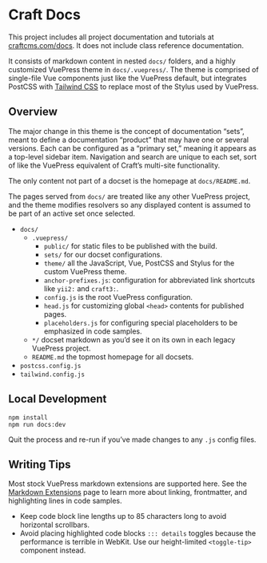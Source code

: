 # Craft Docs

This project includes all project documentation and tutorials at [craftcms.com/docs](https://craftcms.com/docs). It does not include class reference documentation.

It consists of markdown content in nested `docs/` folders, and a highly customized VuePress theme in `docs/.vuepress/`. The theme is comprised of single-file Vue components just like the VuePress default, but integrates PostCSS with [Tailwind CSS](https://tailwindcss.com/) to replace most of the Stylus used by VuePress.

## Overview

The major change in this theme is the concept of documentation “sets”, meant to define a documentation “product” that may have one or several versions. Each can be configured as a “primary set,” meaning it appears as a top-level sidebar item. Navigation and search are unique to each set, sort of like the VuePress equivalent of Craft’s multi-site functionality.

The only content not part of a docset is the homepage at `docs/README.md`.

The pages served from `docs/` are treated like any other VuePress project, and the theme modifies resolvers so any displayed content is assumed to be part of an active set once selected.

- `docs/`
  - `.vuepress/`
    - `public/` for static files to be published with the build.
    - `sets/` for our docset configurations.
    - `theme/` all the JavaScript, Vue, PostCSS and Stylus for the custom VuePress theme.
    - `anchor-prefixes.js`: configuration for abbreviated link shortcuts like `yii2:` and `craft3:`.
    - `config.js` is the root VuePress configuration.
    - `head.js` for customizing global `<head>` contents for published pages.
    - `placeholders.js` for configuring special placeholders to be emphasized in code samples.
  - `*/` docset markdown as you’d see it on its own in each legacy VuePress project.
  - `README.md` the topmost homepage for all docsets.
- `postcss.config.js`
- `tailwind.config.js`

## Local Development

```
npm install
npm run docs:dev
```

Quit the process and re-run if you’ve made changes to any `.js` config files.

## Writing Tips

Most stock VuePress markdown extensions are supported here. See the [Markdown Extensions](https://v1.vuepress.vuejs.org/guide/markdown.html) page to learn more about linking, frontmatter, and highlighting lines in code samples.

- Keep code block line lengths up to 85 characters long to avoid horizontal scrollbars.
- Avoid placing highlighted code blocks `::: details` toggles because the performance is terrible in WebKit. Use our height-limited `<toggle-tip>` component instead.
